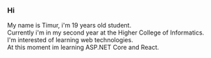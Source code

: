 ### Hi

My name is Timur, i'm 19 years old student.\
Currently i'm in my second year at the Higher College of Informatics.\
I'm interested of learning web technologies.\
At this moment im learning ASP.NET Core and React.
